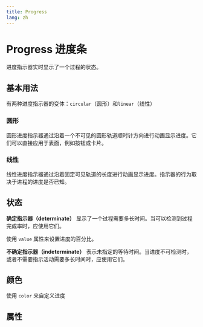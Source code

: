 ```yaml
---
title: Progress
lang: zh
---
```


<script setup lang="ts">
  import props from "../../../example/progress/description/zh-props.ts";
</script>


# Progress 进度条

进度指示器实时显示了一个过程的状态。

## 基本用法

有两种进度指示器的变体：`circular`（圆形）和`linear`（线性）

### 圆形

圆形进度指示器通过沿着一个不可见的圆形轨道顺时针方向进行动画显示进度。它们可以直接应用于表面，例如按钮或卡片。
<demo src="../../../example/progress/circular.vue" preview="[2]" />

### 线性

线性进度指示器通过沿着固定可见轨道的长度进行动画显示进度。指示器的行为取决于进程的进度是否已知。
<demo src="../../../example/progress/linear.vue" preview="[2]" />

## 状态

**确定指示器（determinate）** 显示了一个过程需要多长时间。当可以检测到过程完成率时，应使用它们。

使用 `value` 属性来设置进度的百分比。
<demo src="../../../example/progress/determinate.vue" preview="[15, 16]" />

**不确定指示器（indeterminate）** 表示未指定的等待时间。当进度不可检测时，或者不需要指示活动需要多长时间时，应使用它们。
<demo src="../../../example/progress/indeterminate.vue" preview="[2, 3]" />

## 颜色

使用 `color` 来自定义进度

<demo src="../../../example/progress/color.vue" preview="[2-5]" />

## 属性

<data-table type="props" lang="zh" :data="props" />

